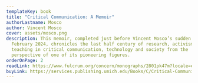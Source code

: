 ```yaml
---
templateKey: book
title: "Critical Communication: A Memoir"
authorLastname: Mosco
author: Vincent Mosco
cover: assets/mosco.png
description: This memoir, completed just before Vincent Mosco’s sudden death in
  February 2024, chronicles the last half century of research, activism and
  teaching in critical communication, technology and society from the
  perspective of one of its pioneering figures.
orderOnPage: 2
readLink: https://www.fulcrum.org/concern/monographs/2801pk47m?locale=en
buyLink: https://services.publishing.umich.edu/Books/C/Critical-Communication
---
```

